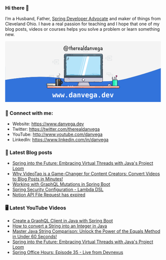 ### Hi there 👋

I’m a Husband, Father, [Spring Developer Advocate](https://tanzu.vmware.com/developer/advocates/) and maker of things from Cleveland Ohio. I have a real passion for teaching and I hope that one of my blog posts, videos or courses helps you solve a problem or learn something new.

![Profile Header](./github_profile_header.png)

### 🤝 Connect with me:

- Website: https://www.danvega.dev
- Twitter: https://twitter.com/therealdanvega
- YouTube: http://www.youtube.com/danvega
- LinkedIn: https://www.linkedin.com/in/danvega

### 📝 Latest Blog posts

<!-- BLOG-POST-LIST:START -->
- [Spring into the Future: Embracing Virtual Threads with Java&#39;s Project Loom](https://www.danvega.dev/blog/2023/04/12/virtual-threads-spring)
- [Why VideoTap is a Game-Changer for Content Creators: Convert Videos to Blog Posts in Minutes!](https://www.danvega.dev/blog/2023/03/31/videotap)
- [Working with GraphQL Mutations in Spring Boot](https://www.danvega.dev/blog/2023/03/20/graphql-mutations)
- [Spring Security Configuration - Lambda DSL](https://www.danvega.dev/blog/2023/03/15/spring-security-lambda-dsl)
- [Notion API File Request has expired](https://www.danvega.dev/blog/2023/03/12/notion-api-file-expired)
<!-- BLOG-POST-LIST:END -->

### 🖥 Latest YouTube Videos

<!-- YOUTUBE:START -->
- [Create a GraphQL Client in Java with Spring Boot](https://www.youtube.com/watch?v=BuPItqaVeGo)
- [How to convert a String into an Integer in Java](https://www.youtube.com/watch?v=WtWbR6UrT8E)
- [Master Java String Comparison: Unlock the Power of the Equals Method in Under 60 Seconds!](https://www.youtube.com/watch?v=HuGWdsHGcm4)
- [Spring into the Future: Embracing Virtual Threads with Java&#39;s Project Loom](https://www.youtube.com/watch?v=Is5HXJhC3jE)
- [Spring Office Hours: Episode 35 - Live from Devnexus](https://www.youtube.com/watch?v=kkq-FdLzXQk)
<!-- YOUTUBE:END -->

